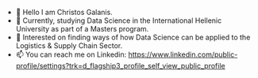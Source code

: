 - 👋 Hello I am Christos Galanis.
- 👀 Currently, studying Data Science in the International Hellenic University as part of a Masters program.
- 🌱 Interested on finding ways of how Data Science can be applied to the Logistics & Supply Chain Sector.
- 📫 You can reach me on Linkedin: https://www.linkedin.com/public-profile/settings?trk=d_flagship3_profile_self_view_public_profile

<!---
xristosgala/xristosgala is a ✨ special ✨ repository because its `README.md` (this file) appears on your GitHub profile.
You can click the Preview link to take a look at your changes.
--->
